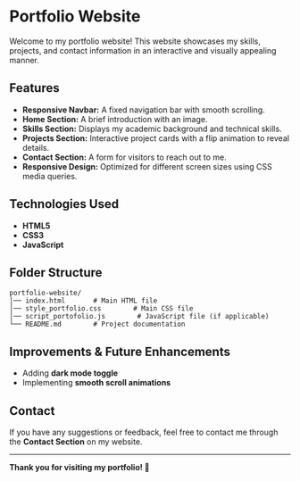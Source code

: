 
# Portfolio Website

Welcome to my portfolio website! This website showcases my skills, projects, and contact information in an interactive and visually appealing manner.

## Features
- **Responsive Navbar:** A fixed navigation bar with smooth scrolling.
- **Home Section:** A brief introduction with an image.
- **Skills Section:** Displays my academic background and technical skills.
- **Projects Section:** Interactive project cards with a flip animation to reveal details.
- **Contact Section:** A form for visitors to reach out to me.
- **Responsive Design:** Optimized for different screen sizes using CSS media queries.

## Technologies Used
- **HTML5**
- **CSS3**
- **JavaScript** 



## Folder Structure
```
portfolio-website/
│── index.html       # Main HTML file
│── style_portfolio.css        # Main CSS file
│── script_portofolio.js        # JavaScript file (if applicable)
└── README.md        # Project documentation
```

## Improvements & Future Enhancements
- Adding **dark mode toggle**
- Implementing **smooth scroll animations**


## Contact
If you have any suggestions or feedback, feel free to contact me through the **Contact Section** on my website.

---
**Thank you for visiting my portfolio! 🚀**

